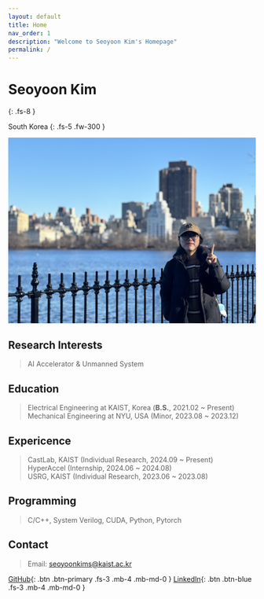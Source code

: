 ```yaml
---
layout: default
title: Home
nav_order: 1
description: "Welcome to Seoyoon Kim's Homepage"
permalink: /
---
```


# Seoyoon Kim
{: .fs-8 }

South Korea
{: .fs-5 .fw-300 }

![ex_screenshot](./assets/images/me2.jpg)  


## Research Interests  

> AI Accelerator & Unmanned System


## Education  
> Electrical Engineering at KAIST, Korea (**B.S.**, 2021.02 ~ Present)
> Mechanical Engineering at NYU, USA (Minor, 2023.08 ~ 2023.12)


## Expericence  
> CastLab, KAIST (Individual Research, 2024.09 ~ Present)  
> HyperAccel (Internship, 2024.06 ~ 2024.08)  
> USRG, KAIST (Individual Research, 2023.06 ~ 2023.08)   


## Programming  

> C/C++, System Verilog, CUDA, Python, Pytorch  


## Contact  

> Email: seoyoonkims@kaist.ac.kr  

[GitHub][GitHub]{: .btn .btn-primary .fs-3 .mb-4 .mb-md-0 }
[LinkedIn][LinkedIn]{: .btn .btn-blue .fs-3 .mb-4 .mb-md-0 }

[Posts]: https://seoyoonkims.github.io/docs/posts/  
[Paper Review]: https://seoyoonkims.github.io/docs/paper_review/  
[HyperAccel]: https://seoyoonkims.github.io/docs/HyperAccel/  
[GitHub]: https://github.com/seoyoonkims/
[LinkedIn]: https://www.linkedin.com/in/kim-seoyoon-9085b3319/